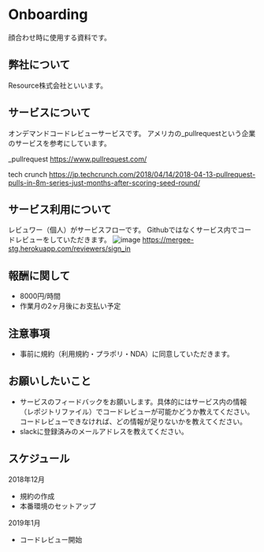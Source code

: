 # Onboarding
顔合わせ時に使用する資料です。

## 弊社について
Resource株式会社といいます。

## サービスについて
オンデマンドコードレビューサービスです。
アメリカの_pullrequestという企業のサービスを参考にしています。

_pullrequest
https://www.pullrequest.com/

tech crunch
https://jp.techcrunch.com/2018/04/14/2018-04-13-pullrequest-pulls-in-8m-series-just-months-after-scoring-seed-round/

## サービス利用について
レビュワー（個人）がサービスフローです。
Githubではなくサービス内でコードレビューをしていただきます。
![image](https://i.imgur.com/ZJOMxnG.png)
https://mergee-stg.herokuapp.com/reviewers/sign_in

## 報酬に関して
* 8000円/時間
* 作業月の2ヶ月後にお支払い予定

## 注意事項
* 事前に規約（利用規約・プラポリ・NDA）に同意していただきます。

## お願いしたいこと
* サービスのフィードバックをお願いします。具体的にはサービス内の情報（レポジトリファイル）でコードレビューが可能かどうか教えてください。コードレビューできなければ、どの情報が足りないかを教えてください。
* slackに登録済みのメールアドレスを教えてください。

## スケジュール

2018年12月
* 規約の作成
* 本番環境のセットアップ

2019年1月
* コードレビュー開始
